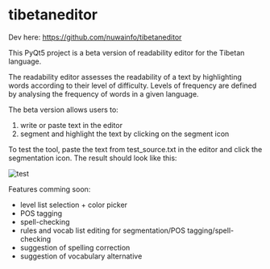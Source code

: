 # tibetaneditor

Dev here: https://github.com/nuwainfo/tibetaneditor

This PyQt5 project is a beta version of readability editor for the Tibetan language.

The readability editor assesses the readability of a text by highlighting words according to their level of difficulty. Levels of frequency are defined by analysing the frequency of words in a given language.

The beta version allows users to:

1. write or paste text in the editor
2. segment and highlight the text by clicking on the segment icon

To test the tool, paste the text from test_source.txt in the editor and click the segmentation icon. The result should look like this:

![test](test_result.png)

Features comming soon:

- level list selection + color picker
- POS tagging
- spell-checking
- rules and vocab list editing for segmentation/POS tagging/spell-checking
- suggestion of spelling correction
- suggestion of vocabulary alternative
